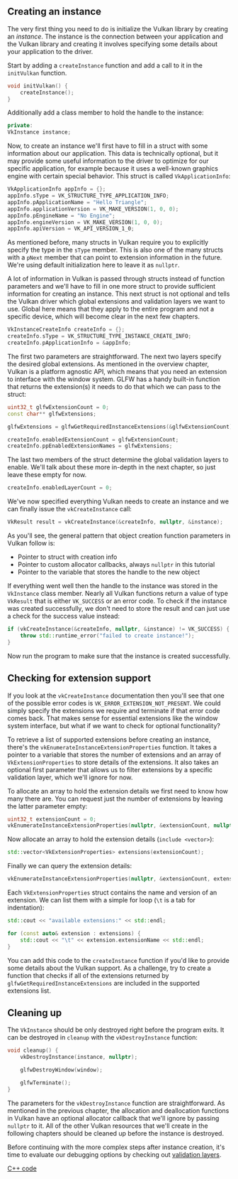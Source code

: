 ## Creating an instance

The very first thing you need to do is initialize the Vulkan library by creating
an *instance*. The instance is the connection between your application and the
Vulkan library and creating it involves specifying some details about your
application to the driver.

Start by adding a `createInstance` function and add a call to it in the
`initVulkan` function.

```c++
void initVulkan() {
    createInstance();
}
```

Additionally add a class member to hold the handle to the instance:

```c++
private:
VkInstance instance;
```

Now, to create an instance we'll first have to fill in a struct with some
information about our application. This data is technically optional, but it may
provide some useful information to the driver to optimize for our specific
application, for example because it uses a well-known graphics engine with
certain special behavior. This struct is called `VkApplicationInfo`:

```c++
VkApplicationInfo appInfo = {};
appInfo.sType = VK_STRUCTURE_TYPE_APPLICATION_INFO;
appInfo.pApplicationName = "Hello Triangle";
appInfo.applicationVersion = VK_MAKE_VERSION(1, 0, 0);
appInfo.pEngineName = "No Engine";
appInfo.engineVersion = VK_MAKE_VERSION(1, 0, 0);
appInfo.apiVersion = VK_API_VERSION_1_0;
```

As mentioned before, many structs in Vulkan require you to explicitly specify
the type in the `sType` member. This is also one of the many structs with a
`pNext` member that can point to extension information in the future. We're
using default initialization here to leave it as `nullptr`.

A lot of information in Vulkan is passed through structs instead of function
parameters and we'll have to fill in one more struct to provide sufficient
information for creating an instance. This next struct is not optional and tells
the Vulkan driver which global extensions and validation layers we want to use.
Global here means that they apply to the entire program and not a specific
device, which will become clear in the next few chapters.

```c++
VkInstanceCreateInfo createInfo = {};
createInfo.sType = VK_STRUCTURE_TYPE_INSTANCE_CREATE_INFO;
createInfo.pApplicationInfo = &appInfo;
```

The first two parameters are straightforward. The next two layers specify the
desired global extensions. As mentioned in the overview chapter, Vulkan is a
platform agnostic API, which means that you need an extension to interface with
the window system. GLFW has a handy built-in function that returns the
extension(s) it needs to do that which we can pass to the struct:

```c++
uint32_t glfwExtensionCount = 0;
const char** glfwExtensions;

glfwExtensions = glfwGetRequiredInstanceExtensions(&glfwExtensionCount);

createInfo.enabledExtensionCount = glfwExtensionCount;
createInfo.ppEnabledExtensionNames = glfwExtensions;
```

The last two members of the struct determine the global validation layers to
enable. We'll talk about these more in-depth in the next chapter, so just leave
these empty for now.

```c++
createInfo.enabledLayerCount = 0;
```

We've now specified everything Vulkan needs to create an instance and we can
finally issue the `vkCreateInstance` call:

```c++
VkResult result = vkCreateInstance(&createInfo, nullptr, &instance);
```

As you'll see, the general pattern that object creation function parameters in
Vulkan follow is:

* Pointer to struct with creation info
* Pointer to custom allocator callbacks, always `nullptr` in this tutorial
* Pointer to the variable that stores the handle to the new object

If everything went well then the handle to the instance was stored in the
`VkInstance` class member. Nearly all Vulkan functions return a value of type
`VkResult` that is either `VK_SUCCESS` or an error code. To check if the
instance was created successfully, we don't need to store the result and can
just use a check for the success value instead:

```c++
if (vkCreateInstance(&createInfo, nullptr, &instance) != VK_SUCCESS) {
    throw std::runtime_error("failed to create instance!");
}
```

Now run the program to make sure that the instance is created successfully.

## Checking for extension support

If you look at the `vkCreateInstance` documentation then you'll see that one of
the possible error codes is `VK_ERROR_EXTENSION_NOT_PRESENT`. We could simply
specify the extensions we require and terminate if that error code comes back.
That makes sense for essential extensions like the window system interface, but
what if we want to check for optional functionality?

To retrieve a list of supported extensions before creating an instance, there's
the `vkEnumerateInstanceExtensionProperties` function. It takes a pointer to a
variable that stores the number of extensions and an array of
`VkExtensionProperties` to store details of the extensions. It also takes an
optional first parameter that allows us to filter extensions by a specific
validation layer, which we'll ignore for now.

To allocate an array to hold the extension details we first need to know how
many there are. You can request just the number of extensions by leaving the
latter parameter empty:

```c++
uint32_t extensionCount = 0;
vkEnumerateInstanceExtensionProperties(nullptr, &extensionCount, nullptr);
```

Now allocate an array to hold the extension details (`include <vector>`):

```c++
std::vector<VkExtensionProperties> extensions(extensionCount);
```

Finally we can query the extension details:

```c++
vkEnumerateInstanceExtensionProperties(nullptr, &extensionCount, extensions.data());
```

Each `VkExtensionProperties` struct contains the name and version of an
extension. We can list them with a simple for loop (`\t` is a tab for
indentation):

```c++
std::cout << "available extensions:" << std::endl;

for (const auto& extension : extensions) {
    std::cout << "\t" << extension.extensionName << std::endl;
}
```

You can add this code to the `createInstance` function if you'd like to provide
some details about the Vulkan support. As a challenge, try to create a function
that checks if all of the extensions returned by
`glfwGetRequiredInstanceExtensions` are included in the supported extensions
list.

## Cleaning up

The `VkInstance` should be only destroyed right before the program exits. It can
be destroyed in `cleanup` with the `vkDestroyInstance` function:

```c++
void cleanup() {
    vkDestroyInstance(instance, nullptr);

    glfwDestroyWindow(window);

    glfwTerminate();
}
```

The parameters for the `vkDestroyInstance` function are straightforward. As
mentioned in the previous chapter, the allocation and deallocation functions
in Vulkan have an optional allocator callback that we'll ignore by passing
`nullptr` to it. All of the other Vulkan resources that we'll create in the
following chapters should be cleaned up before the instance is destroyed.

Before continuing with the more complex steps after instance creation, it's time
to evaluate our debugging options by checking out [validation layers](!en/Drawing_a_triangle/Setup/Validation_layers).

[C++ code](/code/01_instance_creation.cpp)
